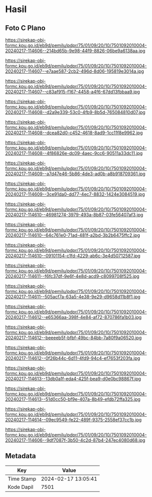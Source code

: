 # Hasil

## Foto C Plano

https://sirekap-obj-formc.kpu.go.id/eb9d/pemilu/pdpr/75/01/09/20/10/7501092010004-20240217-114606--214bd65b-9e98-44f9-8826-06be9a6138aa.jpg

https://sirekap-obj-formc.kpu.go.id/eb9d/pemilu/pdpr/75/01/09/20/10/7501092010004-20240217-114607--e7aae587-2cb2-496d-8d06-195819e3014a.jpg

https://sirekap-obj-formc.kpu.go.id/eb9d/pemilu/pdpr/75/01/09/20/10/7501092010004-20240217-114607--c83af915-f167-4458-a4f6-67dd13fbbaa9.jpg

https://sirekap-obj-formc.kpu.go.id/eb9d/pemilu/pdpr/75/01/09/20/10/7501092010004-20240217-114608--d2a9e339-53c0-4fb9-8b5d-765084810d07.jpg

https://sirekap-obj-formc.kpu.go.id/eb9d/pemilu/pdpr/75/01/09/20/10/7501092010004-20240217-114608--dcea82d0-c452-4618-8ad9-1cc11f8e9962.jpg

https://sirekap-obj-formc.kpu.go.id/eb9d/pemilu/pdpr/75/01/09/20/10/7501092010004-20240217-114608--4f86826e-dc09-4aec-9cc6-90511a33dc11.jpg

https://sirekap-obj-formc.kpu.go.id/eb9d/pemilu/pdpr/75/01/09/20/10/7501092010004-20240217-114609--a7d47e46-5b86-4de3-ad0b-a8b918709361.jpg

https://sirekap-obj-formc.kpu.go.id/eb9d/pemilu/pdpr/75/01/09/20/10/7501092010004-20240217-114609--3ce91da0-dd77-4ec7-8832-1424e3084519.jpg

https://sirekap-obj-formc.kpu.go.id/eb9d/pemilu/pdpr/75/01/09/20/10/7501092010004-20240217-114610--46981274-3979-493a-8b87-03fe56407af3.jpg

https://sirekap-obj-formc.kpu.go.id/eb9d/pemilu/pdpr/75/01/09/20/10/7501092010004-20240217-114610--64c761e0-71ad-481f-a2bd-3b2b6475ffc2.jpg

https://sirekap-obj-formc.kpu.go.id/eb9d/pemilu/pdpr/75/01/09/20/10/7501092010004-20240217-114610--09101154-c1fd-4229-ab6c-3e4d50712587.jpg

https://sirekap-obj-formc.kpu.go.id/eb9d/pemilu/pdpr/75/01/09/20/10/7501092010004-20240217-114611--f6fc37df-9e6f-4e8d-acd9-c8099708f525.jpg

https://sirekap-obj-formc.kpu.go.id/eb9d/pemilu/pdpr/75/01/09/20/10/7501092010004-20240217-114611--505acf7a-63a5-4e38-9e29-d9658d11b8f1.jpg

https://sirekap-obj-formc.kpu.go.id/eb9d/pemilu/pdpr/75/01/09/20/10/7501092010004-20240217-114612--e65366aa-398f-4e84-af72-870786fa1b03.jpg

https://sirekap-obj-formc.kpu.go.id/eb9d/pemilu/pdpr/75/01/09/20/10/7501092010004-20240217-114612--beeeeb5f-bfbf-49bc-84bb-7a80f9a06520.jpg

https://sirekap-obj-formc.kpu.go.id/eb9d/pemilu/pdpr/75/01/09/20/10/7501092010004-20240217-114612--0f26b44c-6d11-4fd9-94c4-ef7653f203fa.jpg

https://sirekap-obj-formc.kpu.go.id/eb9d/pemilu/pdpr/75/01/09/20/10/7501092010004-20240217-114613--13db0a1f-eda4-425f-bea9-d0e0bc98867f.jpg

https://sirekap-obj-formc.kpu.go.id/eb9d/pemilu/pdpr/75/01/09/20/10/7501092010004-20240217-114613--51d0cc50-bf9e-407a-8b49-efdb72ffa325.jpg

https://sirekap-obj-formc.kpu.go.id/eb9d/pemilu/pdpr/75/01/09/20/10/7501092010004-20240217-114614--09ec9549-fe22-489f-9375-2558ef37cc1b.jpg

https://sirekap-obj-formc.kpu.go.id/eb9d/pemilu/pdpr/75/01/09/20/10/7501092010004-20240217-114606--9df7087f-3b50-4c2d-87b4-247ec4080d68.jpg


## Metadata

| Key        | Value               |
| ---------- | ------------------- |
| Time Stamp | 2024-02-17 13:05:41 |
| Kode Dapil | 7501                |



